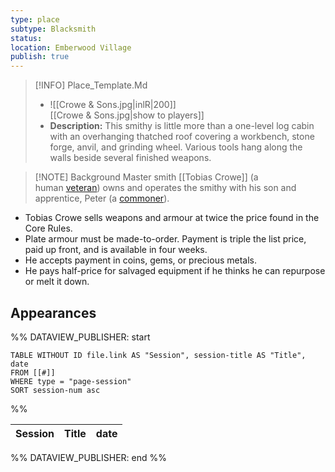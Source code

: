 ```yaml
---
type: place
subtype: Blacksmith
status: 
location: Emberwood Village
publish: true
---
```


>[!INFO] Place_Template.Md
>- ![[Crowe & Sons.jpg|inlR|200]]
<br/> [[Crowe & Sons.jpg|show to players]]
> - **Description:** This smithy is little more than a one-level log cabin with an overhanging thatched roof covering a workbench, stone forge, anvil, and grinding wheel. Various tools hang along the walls beside several finished weapons.

>[!NOTE] Background
Master smith [[Tobias Crowe]] (a human [veteran](https://www.dndbeyond.com/monsters/17045-veteran)) owns and operates the smithy with his son and apprentice, Peter (a [commoner](https://www.dndbeyond.com/monsters/16829-commoner)). 

- Tobias Crowe sells weapons and armour at twice the price found in the Core Rules.
- Plate armour must be made-to-order. Payment is triple the list price, paid up front, and is available in four weeks.
- He accepts payment in coins, gems, or precious metals.
- He pays half-price for salvaged equipment if he thinks he can repurpose or melt it down.

## Appearances

%% DATAVIEW_PUBLISHER: start
```dataview
TABLE WITHOUT ID file.link AS "Session", session-title AS "Title", date
FROM [[#]]
WHERE type = "page-session"
SORT session-num asc
```
%%

| Session | Title | date |
| ------- | ----- | ---- |

%% DATAVIEW_PUBLISHER: end %%